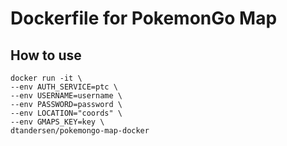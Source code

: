 # Dockerfile for PokemonGo Map

## How to use

	docker run -it \
	--env AUTH_SERVICE=ptc \
	--env USERNAME=username \
	--env PASSWORD=password \
	--env LOCATION="coords" \
	--env GMAPS_KEY=key \
	dtandersen/pokemongo-map-docker
